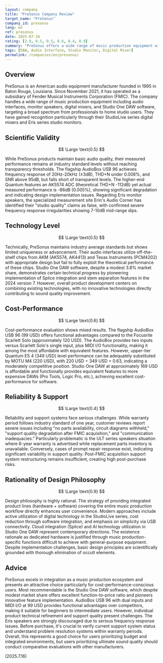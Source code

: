 ```yaml
---
layout: company
title: "PreSonus Company Review"
target_name: "PreSonus"
company_id: presonus
lang: en
ref: presonus
date: 2025-07-16
rating: [2.9, 0.5, 0.5, 0.6, 0.4, 0.9]
summary: "PreSonus offers a wide range of music production equipment with a focus on usability, but faces challenges in technical innovation and cost-performance."
tags: [DAW, Audio Interface, Studio Monitor, Digital Mixer]
permalink: /companies/en/presonus/
---
```


## Overview

PreSonus is an American audio equipment manufacturer founded in 1995 in Baton Rouge, Louisiana. Since November 2021, it has operated as a subsidiary of Fender Musical Instruments Corporation (FMIC). The company handles a wide range of music production equipment including audio interfaces, monitor speakers, digital mixers, and Studio One DAW software, targeting a broad spectrum from professionals to home studio users. They have gained recognition particularly through their StudioLive series digital mixers and Eris series studio monitors.

## Scientific Validity

$$ \Large \text{0.5} $$

While PreSonus products maintain basic audio quality, their measured performance remains at industry standard levels without reaching transparency thresholds. The flagship AudioBox USB 96 achieves frequency response of 20Hz-20kHz (±3dB), THD+N under 0.008%, and SNR above 95dB, but falls short of transparent levels. The higher-end Quantum features an AK5574 ADC (theoretical THD+N -112dB) yet actual measured performance is -86dB (0.005%), showing significant degradation and indicating design implementation issues. Regarding Eris monitor speakers, the specialized measurement site Erin's Audio Corner has identified their "studio quality" claims as false, with confirmed severe frequency response irregularities showing 7-10dB mid-range dips.

## Technology Level

$$ \Large \text{0.5} $$

Technically, PreSonus maintains industry average standards but shows limited uniqueness or advancement. Their audio interfaces utilize off-the-shelf chips from AKM (AK5574, AK4413) and Texas Instruments (PCM4202) with appropriate design but fail to fully exploit the theoretical performance of these chips. Studio One DAW software, despite a modest 3.8% market share, demonstrates certain technical progress by pioneering implementation of Splice integration and stem separation features in the 2024 version 7. However, overall product development centers on combining existing technologies, with no innovative technologies directly contributing to sound quality improvement.

## Cost-Performance

$$ \Large \text{0.6} $$

Cost-performance evaluation shows mixed results. The flagship AudioBox USB 96 (99 USD) offers functional advantages compared to the Focusrite Scarlett Solo (approximately 120 USD). The AudioBox provides two inputs versus Scarlett Solo's single input, plus MIDI I/O functionality, making it among the most affordable with equivalent features. However, upper-tier Quantum ES 4 (349 USD) level performance can be adequately substituted by MOTU M4 (220 USD), with 220 USD ÷ 349 USD = 0.63, indicating a moderately competitive position. Studio One DAW at approximately 169 USD is affordable and functionally provides equivalent features to more expensive DAWs (Pro Tools, Logic Pro, etc.), achieving excellent cost-performance for software.

## Reliability & Support

$$ \Large \text{0.4} $$

Reliability and support systems face serious challenges. While warranty period follows industry standard of one year, customer reviews report severe issues including "no parts availability, circuit diagrams withheld," "support quality degradation after FMIC acquisition," and "communication inadequacies." Particularly problematic is the ULT series speakers situation where 6-year warranty is advertised while replacement parts inventory is unavailable. Conversely, cases of prompt repair response exist, indicating significant variability in support quality. Post-FMIC acquisition support system restructuring remains insufficient, creating high post-purchase risks.

## Rationality of Design Philosophy

$$ \Large \text{0.9} $$

Design philosophy is highly rational. The strategy of providing integrated product lines (hardware + software) covering the entire music production workflow directly enhances user convenience. Modern approaches include active utilization of digital technology in the StudioLive series, cost reduction through software integration, and emphasis on simplicity via USB connectivity. Cloud integration (Splice) and AI technology utilization in Studio One DAW represent contemporary directions. The existence rationale as dedicated hardware is justified through music production-specific functions difficult to achieve with general-purpose equipment. Despite implementation challenges, basic design principles are scientifically grounded with thorough elimination of occult elements.

## Advice

PreSonus excels in integration as a music production ecosystem and presents an attractive choice particularly for cost-performance-conscious users. Most recommendable is the Studio One DAW software, which despite modest market share offers excellent function-to-price ratio and pioneers innovative feature implementation. AudioBox USB 96 with dual inputs and MIDI I/O at 99 USD provides functional advantages over competitors, making it suitable for beginners to intermediate users. However, individual product technical refinement and support quality present challenges. The Eris speakers are strongly discouraged due to serious frequency response issues. Before purchase, it's crucial to verify current support system status and understand problem resolution systems within warranty periods. Overall, this represents a good choice for users prioritizing budget and integrated environments, but users prioritizing ultimate sound quality should conduct comparative evaluations with other manufacturers.

(2025.7.16)